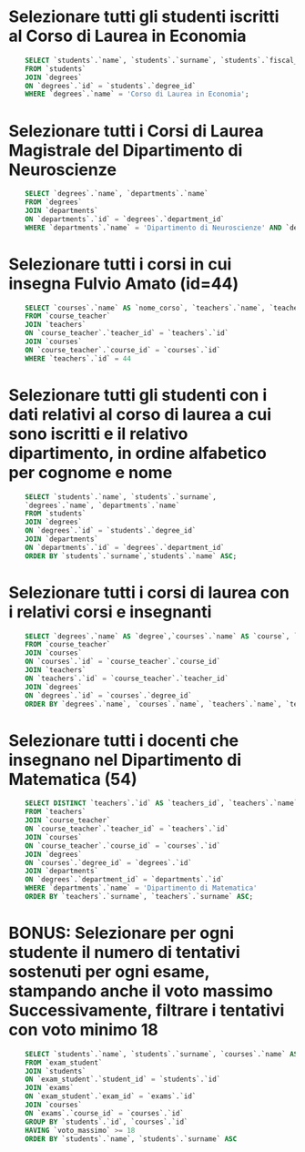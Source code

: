 # Selezionare tutti gli studenti iscritti al Corso di Laurea in Economia
```sql
    SELECT `students`.`name`, `students`.`surname`, `students`.`fiscal_code` AS `matrix`, `degrees`.`name` 
    FROM `students` 
    JOIN `degrees` 
    ON `degrees`.`id` = `students`.`degree_id` 
    WHERE `degrees`.`name` = 'Corso di Laurea in Economia';
```
# Selezionare tutti i Corsi di Laurea Magistrale del Dipartimento di Neuroscienze
```sql
    SELECT `degrees`.`name`, `departments`.`name`
    FROM `degrees` 
    JOIN `departments` 
    ON `departments`.`id` = `degrees`.`department_id` 
    WHERE `departments`.`name` = 'Dipartimento di Neuroscienze' AND `degrees`.`level` = 'magistrale' 
```

# Selezionare tutti i corsi in cui insegna Fulvio Amato (id=44)
```sql
    SELECT `courses`.`name` AS `nome_corso`, `teachers`.`name`, `teachers`.`surname`
    FROM `course_teacher` 
    JOIN `teachers`
    ON `course_teacher`.`teacher_id` = `teachers`.`id`
    JOIN `courses`
    ON `course_teacher`.`course_id` = `courses`.`id`
    WHERE `teachers`.`id` = 44
```

# Selezionare tutti gli studenti con i dati relativi al corso di laurea a cui sono iscritti e il relativo dipartimento, in ordine alfabetico per cognome e nome
```sql
    SELECT `students`.`name`, `students`.`surname`,
    `degrees`.`name`, `departments`.`name`
    FROM `students` 
    JOIN `degrees`
    ON `degrees`.`id` = `students`.`degree_id`
    JOIN `departments`
    ON `departments`.`id` = `degrees`.`department_id`
    ORDER BY `students`.`surname`,`students`.`name` ASC;
```

# Selezionare tutti i corsi di laurea con i relativi corsi e insegnanti
```sql
    SELECT `degrees`.`name` AS `degree`,`courses`.`name` AS `course`, `teachers`.`name` AS `teacher_name`, `teachers`.`surname` AS `teacher_surname`
    FROM `course_teacher` 
    JOIN `courses`
    ON `courses`.`id` = `course_teacher`.`course_id`
    JOIN `teachers`
    ON `teachers`.`id` = `course_teacher`.`teacher_id`
    JOIN `degrees`
    ON `degrees`.`id` = `courses`.`degree_id`
    ORDER BY `degrees`.`name`, `courses`.`name`, `teachers`.`name`, `teachers`.`surname` ASC
```

# Selezionare tutti i docenti che insegnano nel Dipartimento di Matematica (54)
``` sql 
    SELECT DISTINCT `teachers`.`id` AS `teachers_id`, `teachers`.`name` AS `teachers_name`,`teachers`.`surname` AS `teachers_surname`,`departments`.`name`
    FROM `teachers` 
    JOIN `course_teacher`
    ON `course_teacher`.`teacher_id` = `teachers`.`id`
    JOIN `courses`
    ON `course_teacher`.`course_id` = `courses`.`id`
    JOIN `degrees`
    ON `courses`.`degree_id` = `degrees`.`id`
    JOIN `departments`
    ON `degrees`.`department_id` = `departments`.`id`
    WHERE `departments`.`name` = 'Dipartimento di Matematica'
    ORDER BY `teachers`.`surname`, `teachers`.`surname` ASC; 
```

# BONUS: Selezionare per ogni studente il numero di tentativi sostenuti per ogni esame, stampando anche il voto massimo Successivamente, filtrare i tentativi con voto minimo 18
``` sql 
    SELECT `students`.`name`, `students`.`surname`, `courses`.`name` AS `nome_del_corso`,COUNT(`exam_student`.`exam_id`) AS `tentativi`, MAX(`exam_student`.`vote`) AS `voto_massimo`
    FROM `exam_student`
    JOIN `students`
    ON `exam_student`.`student_id` = `students`.`id`
    JOIN `exams`
    ON `exam_student`.`exam_id` = `exams`.`id`
    JOIN `courses`
    ON `exams`.`course_id` = `courses`.`id`
    GROUP BY `students`.`id`, `courses`.`id`
    HAVING `voto_massimo` >= 18
    ORDER BY `students`.`name`, `students`.`surname` ASC
```